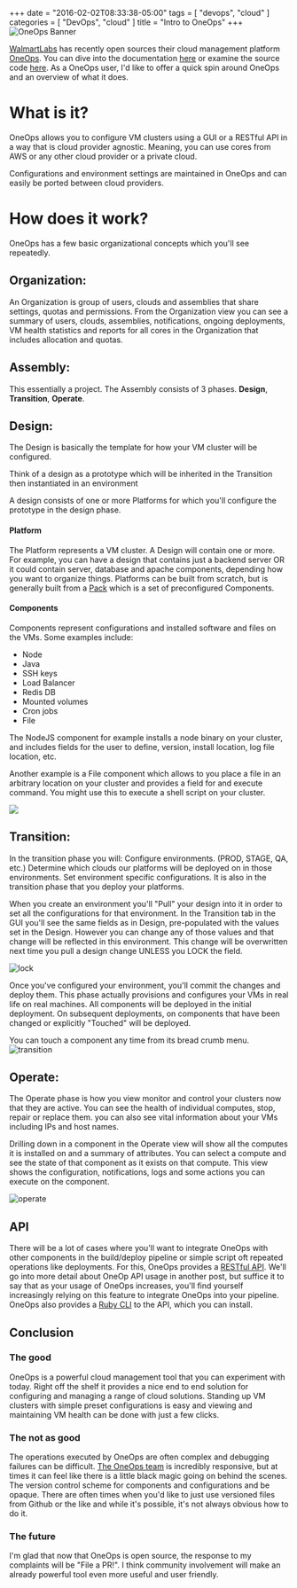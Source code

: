 +++
date = "2016-02-02T08:33:38-05:00"
tags = [
    "devops",
    "cloud"
]
categories = [
    "DevOps",
    "cloud"
]
title = "Intro to OneOps"
+++
![OneOps Banner](http://www.businesscloudnews.com/files/2016/01/Walmart-OneOps.jpg)


[WalmartLabs](http://www.walmartlabs.com/) has recently open sources their cloud management platform [OneOps](http://www.walmartlabs.com/2016/01/oneops-now-available/).  You can dive into the documentation [here](http://oneops.com/) or examine the source code [here](https://github.com/oneops/). As a OneOps user, I'd like to offer a quick spin around OneOps and an overview of what it does.

# What is it?

OneOps allows you to configure VM clusters using a GUI or a RESTful API in a way that is cloud provider agnostic. Meaning, you can use cores from AWS or any other cloud provider or a private cloud.

Configurations and environment settings are maintained in OneOps and can easily be ported between cloud providers.

# How does it work?
OneOps has a few basic organizational concepts which you'll see repeatedly.

## Organization:
An Organization is group of users, clouds and assemblies that share settings, quotas and permissions. From the Organization view you can see a summary of users, clouds, assemblies, notifications, ongoing deployments, VM health statistics and reports for all cores in the Organization that includes allocation and quotas.

## Assembly:
This essentially a project. The Assembly consists of 3 phases. __Design__, __Transition__, __Operate__.

## Design:
The Design is basically the template for how your VM cluster will be configured.

Think of a design as a prototype which will be inherited in the Transition then instantiated in an environment

A design consists of one or more Platforms for which you'll configure the prototype in the design phase. 

#### Platform 

The Platform represents a VM cluster. A Design will contain one or more. For example, you can have a design that contains just a backend server OR it could contain server, database and apache components, depending how you want to organize things. Platforms can be built from scratch, but is generally built from a [Pack](http://oneops.github.io/user/references/#platform-packs) which is a set of preconfigured Components.

#### Components 

Components represent configurations and installed software and files on the VMs. Some examples include:

 - Node
 - Java
 - SSH keys
 - Load Balancer
 - Redis DB
 - Mounted volumes
 - Cron jobs
 - File

The NodeJS component for example installs a node binary on your cluster, and includes fields for the user to define, version, install location, log file location, etc.

Another example is a File component which allows to you place a file in an arbitrary location on your cluster and provides a field for and execute command. You might use this to execute a shell script on your cluster.

![](https://raw.githubusercontent.com/oneops/oneops.github.io/master/assets/local/images/design-graph.png)

## Transition:
In the transition phase you will: Configure environments. (PROD, STAGE, QA, etc.) Determine which clouds our platforms will be deployed on in those environments. Set environment specific configurations. It is also in the transition phase that you deploy your platforms.

When you create an environment you'll "Pull" your design into it in order to set all the configurations for that environment. In the Transition tab in the GUI you'll see the same fields as in Design, pre-populated with the values set in the Design. However you can change any of those values and that change will be reflected in this environment. This change will be overwritten next time you pull a design change UNLESS you LOCK the field.

![lock](https://raw.githubusercontent.com/oneops/oneops.github.io/master/assets/local/images/lock.png)

Once you've configured your environment, you'll commit the changes and deploy them. This phase actually provisions and configures your VMs in real life on real machines. All components will be deployed in the initial deployment. On subsequent deployments, on components that have been changed or explicitly "Touched" will be deployed.

You can touch a component any time from its bread crumb menu.
![transition](https://raw.githubusercontent.com/oneops/oneops.github.io/master/assets/local/images/GettingStartedEC2CommitAndDeploy.png)

## Operate:
The Operate phase is how you view monitor and control your clusters now that they are active. You can see the health of individual computes, stop, repair or replace them. you can also see vital information about your VMs including IPs and host names.

Drilling down in a component in the Operate view will show all the computes it is installed on and a summary of attributes. You can select a compute and see the state of that component as it exists on that compute. This view shows the configuration, notifications, logs and some actions you can execute on the component.

![operate](https://raw.githubusercontent.com/oneops/oneops.github.io/master/assets/local/images/assess-health-operate.png)

## API
There will be a lot of cases where you'll want to integrate OneOps with other components in the build/deploy pipeline or simple script oft repeated operations like deployments. For this, OneOps provides a [RESTful API](http://oneops.github.io/developer/references/#oneops-api-documentation). We'll go into more detail about OneOp API usage in another post, but suffice it to say that as your usage of OneOps increases, you'll find yourself increasingly relying on this feature to integrate OneOps into your pipeline. OneOps also provides a [Ruby CLI](http://oneops.github.io/admin/key-concepts/#cli) to the API, which you can install. 

## Conclusion
### The good
OneOps is a powerful cloud management tool that you can experiment with today. Right off the shelf it provides a nice end to end solution for configuring and managing a range of cloud solutions. Standing up VM clusters with simple preset configurations is easy and viewing and maintaining VM health can be done with just a few clicks.
### The not as good
The operations executed by OneOps are often complex and debugging failures can be difficult. [The OneOps team](https://oneops.slack.com/) is incredibly responsive, but at times it can feel like there is a little black magic going on behind the scenes. The version control scheme for components and configurations and be opaque.  There are often times when you'd like to just use versioned files from Github or the like and while it's possible, it's not always obvious how to do it.  
### The future
I'm glad that now that OneOps is open source, the response to my complaints will be "File a PR!". I think community involvement will make an already powerful tool even more useful and user friendly.
